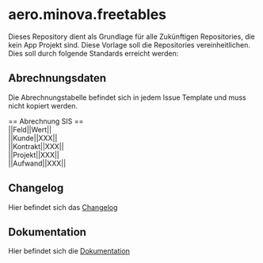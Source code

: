 # aero.minova.freetables

Dieses Repository dient als Grundlage für alle Zukünftigen Repositories, die kein App Projekt sind. Diese Vorlage soll die Repositories vereinheitlichen. Dies soll durch folgende Standards erreicht werden:

## Abrechnungsdaten

Die Abrechnungstabelle befindet sich in jedem Issue Template und muss nicht kopiert werden. 

== Abrechnung SIS == <br>
||Feld||Wert||<br>
||Kunde||XXX||<br>
||Kontrakt||XXX||<br>
||Projekt||XXX||<br>
||Aufwand||XXX||<br>

## Changelog

Hier befindet sich das [Changelog](https://github.com/minova-afis/aero.minova.default.template/blob/main/Changelog.md)

## Dokumentation

Hier befindet sich die [Dokumentation](https://github.com/minova-afis/aero.minova.default.template.app/tree/main/doc)

